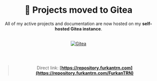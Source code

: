 <div align="center">

# 🚀 Projects moved to Gitea

All of my active projects and documentation are now hosted on my **self-hosted Gitea instance**.

<br/>

<a href="[https://repository.furkantrn.com](https://repository.furkantrn.com/FurkanTRN)" target="_blank" rel="noopener noreferrer">
  <img src="https://img.shields.io/badge/Gitea-repository.furkantrn.com-609926?logo=gitea&logoColor=white&style=for-the-badge" alt="Gitea">
</a>

<br/><br/>

> Direct link: **[https://repository.furkantrn.com](https://repository.furkantrn.com/FurkanTRN)**

</div>
